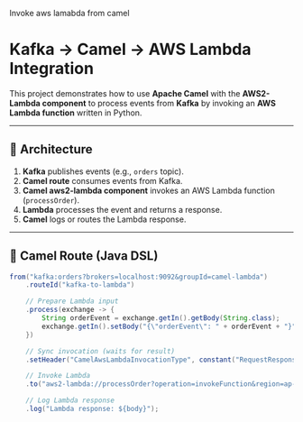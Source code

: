 Invoke aws lamabda from camel


# Kafka → Camel → AWS Lambda Integration

This project demonstrates how to use **Apache Camel** with the **AWS2-Lambda component** to process events from **Kafka** by invoking an **AWS Lambda function** written in Python.

---

## 📌 Architecture

1. **Kafka** publishes events (e.g., `orders` topic).
2. **Camel route** consumes events from Kafka.
3. **Camel aws2-lambda component** invokes an AWS Lambda function (`processOrder`).
4. **Lambda** processes the event and returns a response.
5. **Camel** logs or routes the Lambda response.

---

## 🔹 Camel Route (Java DSL)

```java
from("kafka:orders?brokers=localhost:9092&groupId=camel-lambda")
    .routeId("kafka-to-lambda")

    // Prepare Lambda input
    .process(exchange -> {
        String orderEvent = exchange.getIn().getBody(String.class);
        exchange.getIn().setBody("{\"orderEvent\": " + orderEvent + "}");
    })

    // Sync invocation (waits for result)
    .setHeader("CamelAwsLambdaInvocationType", constant("RequestResponse"))

    // Invoke Lambda
    .to("aws2-lambda://processOrder?operation=invokeFunction&region=ap-southeast-2")

    // Log Lambda response
    .log("Lambda response: ${body}");

